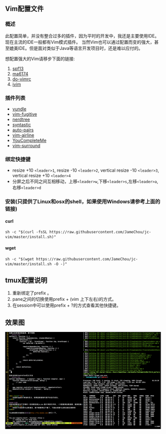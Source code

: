 ## Vim配置文件

### 概述
此配置简单，并没有整合过多的插件，因为平时的开发中，我还是主要使用IDE。现在主流的IDE一般都有Vim模式插件。
当然Vim也可以通过配置而变的强大，甚至媲美IDE。但是面对类似于Java等语言开发项目时，还是难以应付的。

想配置强大的Vim请移步下面的链接:

1. [spf13](https://github.com/spf13/spf13-vim)
2. [ma6174](https://github.com/ma6174/vim)
3. [do-vimrc](https://github.com/humiaozuzu/dot-vimrc)
4. [ivim](https://github.com/kepbod/ivim)

### 插件列表
* [vundle](https://github.com/VundleVim/Vundle.vim)
* [vim-fugitive](https://github.com/tpope/vim-fugitive)
* [nerdtree](https://github.com/scrooloose/nerdtree)
* [syntastic](https://github.com/scrooloose/syntastic)
* [auto-pairs](https://github.com/jiangmiao/auto-pairs)
* [vim-airline](https://github.com/vim-airline/vim-airline)
* [YouCompleteMe](https://github.com/Valloric/YouCompleteMe)
* [vim-surround](https://github.com/tpope/vim-surround)

### 绑定快捷键
* resize +10 `<leader>1`, resize -10 `<leader>2`, vertical resize -10 `<leader>3`, vertical resize +10 `<leader>4`
* 分屏之后不同之间互相移动，上移`<leader>w`,下移`<leader>s`,左移`<leader>a`,右移`<leader>d`

### 安装(只提供了Linux和osx的shell，如果使用Windows请参考上面的链接)
#### curl

```shell
sh -c "$(curl -fsSL https://raw.githubusercontent.com/JameChou/jc-vim/master/install.sh)"
```

#### wget

```shell
sh -c "$(wget https://raw.githubusercontent.com/JameChou/jc-vim/master/install.sh -O -)"
```

## tmux配置说明
1. 重新绑定了prefix <C-a>。
2. pane之间的切换使用prefix + (vim 上下左右)的方式。
3. 在session中可以使用prefix + ?的方式查看其他快捷键。

## 效果图
![screenshot](./screenshot.png)
